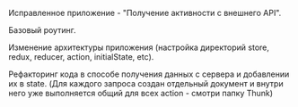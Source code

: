 Исправленное приложение - "Получение активности с внешнего API".

Базовый роутинг.

Изменение архитектуры приложения (настройка директорий store, redux, reducer, action, initialState, etc).

Рефакторинг кода в способе получения данных с сервера и добавлении их в state.
(Для каждого запроса создан отдельный документ и внутри него уже выполняется общий для всех action - смотри папку Thunk)
